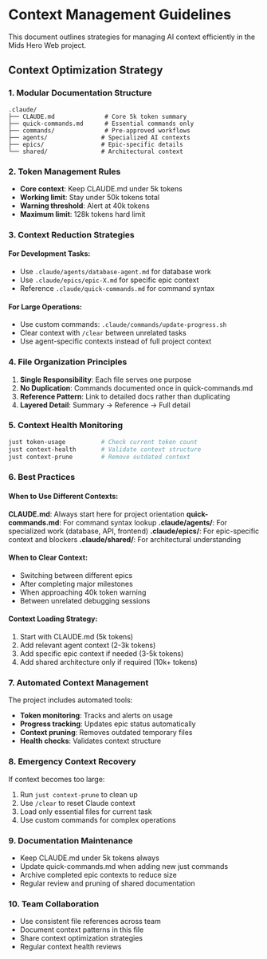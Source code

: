 # Context Management Guidelines

This document outlines strategies for managing AI context efficiently in the Mids Hero Web project.

## Context Optimization Strategy

### 1. Modular Documentation Structure

```
.claude/
├── CLAUDE.md              # Core 5k token summary
├── quick-commands.md      # Essential commands only
├── commands/              # Pre-approved workflows
├── agents/               # Specialized AI contexts
├── epics/                # Epic-specific details
└── shared/               # Architectural context
```

### 2. Token Management Rules

- **Core context**: Keep CLAUDE.md under 5k tokens
- **Working limit**: Stay under 50k tokens total
- **Warning threshold**: Alert at 40k tokens
- **Maximum limit**: 128k tokens hard limit

### 3. Context Reduction Strategies

#### For Development Tasks:
- Use `.claude/agents/database-agent.md` for database work
- Use `.claude/epics/epic-X.md` for specific epic context
- Reference `.claude/quick-commands.md` for command syntax

#### For Large Operations:
- Use custom commands: `.claude/commands/update-progress.sh`
- Clear context with `/clear` between unrelated tasks
- Use agent-specific contexts instead of full project context

### 4. File Organization Principles

1. **Single Responsibility**: Each file serves one purpose
2. **No Duplication**: Commands documented once in quick-commands.md
3. **Reference Pattern**: Link to detailed docs rather than duplicating
4. **Layered Detail**: Summary → Reference → Full detail

### 5. Context Health Monitoring

```bash
just token-usage          # Check current token count
just context-health       # Validate context structure
just context-prune        # Remove outdated context
```

### 6. Best Practices

#### When to Use Different Contexts:

**CLAUDE.md**: Always start here for project orientation
**quick-commands.md**: For command syntax lookup
**.claude/agents/**: For specialized work (database, API, frontend)
**.claude/epics/**: For epic-specific context and blockers
**.claude/shared/**: For architectural understanding

#### When to Clear Context:
- Switching between different epics
- After completing major milestones
- When approaching 40k token warning
- Between unrelated debugging sessions

#### Context Loading Strategy:
1. Start with CLAUDE.md (5k tokens)
2. Add relevant agent context (2-3k tokens)
3. Add specific epic context if needed (3-5k tokens)
4. Add shared architecture only if required (10k+ tokens)

### 7. Automated Context Management

The project includes automated tools:

- **Token monitoring**: Tracks and alerts on usage
- **Progress tracking**: Updates epic status automatically  
- **Context pruning**: Removes outdated temporary files
- **Health checks**: Validates context structure

### 8. Emergency Context Recovery

If context becomes too large:

1. Run `just context-prune` to clean up
2. Use `/clear` to reset Claude context
3. Load only essential files for current task
4. Use custom commands for complex operations

### 9. Documentation Maintenance

- Keep CLAUDE.md under 5k tokens always
- Update quick-commands.md when adding new just commands
- Archive completed epic contexts to reduce size
- Regular review and pruning of shared documentation

### 10. Team Collaboration

- Use consistent file references across team
- Document context patterns in this file
- Share context optimization strategies
- Regular context health reviews